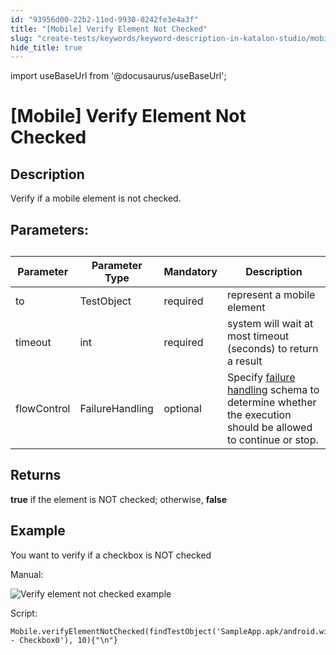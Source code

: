 ```yaml
---
id: "93956d00-22b2-11ed-9930-0242fe3e4a3f"
title: "[Mobile] Verify Element Not Checked"
slug: "create-tests/keywords/keyword-description-in-katalon-studio/mobile-keywords/mobile-verify-element-not-checked"
hide_title: true
---
```

import useBaseUrl from '@docusaurus/useBaseUrl';


# <a id="id_0" class="anchor_top_offset"/><a id="ariaid-title1" class="anchor_top_offset"/>[Mobile] Verify Element Not Checked


## <a id="id_0__id_1" class="anchor_top_offset"/>Description

              
<p xmlns="http://www.w3.org/1999/xhtml" className="p">Verify if a mobile element is not checked.  </p> 
      

## <a id="id_0__id_2" class="anchor_top_offset"/>Parameters:  

              
<table xmlns="http://www.w3.org/1999/xhtml" className="table anchor_top_offset" id="id_0__29f670e7-5104-43c5-bc28-57a8a432464c"><caption /><thead className="thead"><tr className><th className="entry anchor_top_offset" id="id_0__29f670e7-5104-43c5-bc28-57a8a432464c__entry__1">Parameter</th><th className="entry anchor_top_offset" id="id_0__29f670e7-5104-43c5-bc28-57a8a432464c__entry__2">Parameter Type</th><th className="entry anchor_top_offset" id="id_0__29f670e7-5104-43c5-bc28-57a8a432464c__entry__3">Mandatory</th><th className="entry anchor_top_offset" id="id_0__29f670e7-5104-43c5-bc28-57a8a432464c__entry__4">Description</th></tr></thead><tbody className="tbody"><tr className><td className="entry" headers="id_0__29f670e7-5104-43c5-bc28-57a8a432464c__entry__1 id_0__29f670e7-5104-43c5-bc28-57a8a432464c__entry__2 id_0__29f670e7-5104-43c5-bc28-57a8a432464c__entry__3 id_0__29f670e7-5104-43c5-bc28-57a8a432464c__entry__4 ">to</td><td className="entry" headers="id_0__29f670e7-5104-43c5-bc28-57a8a432464c__entry__1 id_0__29f670e7-5104-43c5-bc28-57a8a432464c__entry__2 id_0__29f670e7-5104-43c5-bc28-57a8a432464c__entry__3 id_0__29f670e7-5104-43c5-bc28-57a8a432464c__entry__4 ">TestObject</td><td className="entry" headers="id_0__29f670e7-5104-43c5-bc28-57a8a432464c__entry__1 id_0__29f670e7-5104-43c5-bc28-57a8a432464c__entry__2 id_0__29f670e7-5104-43c5-bc28-57a8a432464c__entry__3 id_0__29f670e7-5104-43c5-bc28-57a8a432464c__entry__4 ">required</td><td className="entry" headers="id_0__29f670e7-5104-43c5-bc28-57a8a432464c__entry__1 id_0__29f670e7-5104-43c5-bc28-57a8a432464c__entry__2 id_0__29f670e7-5104-43c5-bc28-57a8a432464c__entry__3 id_0__29f670e7-5104-43c5-bc28-57a8a432464c__entry__4 ">represent a mobile element</td></tr><tr className><td className="entry" headers="id_0__29f670e7-5104-43c5-bc28-57a8a432464c__entry__1 id_0__29f670e7-5104-43c5-bc28-57a8a432464c__entry__2 id_0__29f670e7-5104-43c5-bc28-57a8a432464c__entry__3 id_0__29f670e7-5104-43c5-bc28-57a8a432464c__entry__4 ">timeout</td><td className="entry" headers="id_0__29f670e7-5104-43c5-bc28-57a8a432464c__entry__1 id_0__29f670e7-5104-43c5-bc28-57a8a432464c__entry__2 id_0__29f670e7-5104-43c5-bc28-57a8a432464c__entry__3 id_0__29f670e7-5104-43c5-bc28-57a8a432464c__entry__4 ">int</td><td className="entry" headers="id_0__29f670e7-5104-43c5-bc28-57a8a432464c__entry__1 id_0__29f670e7-5104-43c5-bc28-57a8a432464c__entry__2 id_0__29f670e7-5104-43c5-bc28-57a8a432464c__entry__3 id_0__29f670e7-5104-43c5-bc28-57a8a432464c__entry__4 ">required</td><td className="entry" headers="id_0__29f670e7-5104-43c5-bc28-57a8a432464c__entry__1 id_0__29f670e7-5104-43c5-bc28-57a8a432464c__entry__2 id_0__29f670e7-5104-43c5-bc28-57a8a432464c__entry__3 id_0__29f670e7-5104-43c5-bc28-57a8a432464c__entry__4 ">system will wait at most timeout (seconds) to return a         result</td></tr><tr className><td className="entry" headers="id_0__29f670e7-5104-43c5-bc28-57a8a432464c__entry__1 id_0__29f670e7-5104-43c5-bc28-57a8a432464c__entry__2 id_0__29f670e7-5104-43c5-bc28-57a8a432464c__entry__3 id_0__29f670e7-5104-43c5-bc28-57a8a432464c__entry__4 ">flowControl</td><td className="entry" headers="id_0__29f670e7-5104-43c5-bc28-57a8a432464c__entry__1 id_0__29f670e7-5104-43c5-bc28-57a8a432464c__entry__2 id_0__29f670e7-5104-43c5-bc28-57a8a432464c__entry__3 id_0__29f670e7-5104-43c5-bc28-57a8a432464c__entry__4 ">FailureHandling</td><td className="entry" headers="id_0__29f670e7-5104-43c5-bc28-57a8a432464c__entry__1 id_0__29f670e7-5104-43c5-bc28-57a8a432464c__entry__2 id_0__29f670e7-5104-43c5-bc28-57a8a432464c__entry__3 id_0__29f670e7-5104-43c5-bc28-57a8a432464c__entry__4 ">optional</td><td className="entry" headers="id_0__29f670e7-5104-43c5-bc28-57a8a432464c__entry__1 id_0__29f670e7-5104-43c5-bc28-57a8a432464c__entry__2 id_0__29f670e7-5104-43c5-bc28-57a8a432464c__entry__3 id_0__29f670e7-5104-43c5-bc28-57a8a432464c__entry__4 ">Specify <a className="xref" href="/maintain/configure-failure-handling-settings-in-katalon-studio">failure handling</a> schema to         determine whether the execution should be allowed to continue or         stop.</td></tr></tbody></table> 
      

## <a id="id_0__id_3" class="anchor_top_offset"/>Returns

              
<p xmlns="http://www.w3.org/1999/xhtml" className="p">   <strong className="ph b">true</strong> if the element is NOT checked; otherwise,   <strong className="ph b">false</strong> </p> 
      

## <a id="id_0__id_4" class="anchor_top_offset"/>Example

              
<p xmlns="http://www.w3.org/1999/xhtml" className="p">You want to verify if a checkbox is NOT checked </p> 
      
<p xmlns="http://www.w3.org/1999/xhtml" className="p">Manual: </p> 
      
<p xmlns="http://www.w3.org/1999/xhtml" className="p">   <img className="image" src={useBaseUrl("/9394a9b0-22b2-11ed-9930-0242fe3e4a3f.png")} alt="Verify element not checked example" /></p> 
      
<p xmlns="http://www.w3.org/1999/xhtml" className="p">Script:</p> 
              
<pre xmlns="http://www.w3.org/1999/xhtml" className="pre codeblock"><code>Mobile.verifyElementNotChecked(findTestObject('SampleApp.apk/android.widget.CheckBox - Checkbox0'), 10){"\n"}</code></pre> 
            
